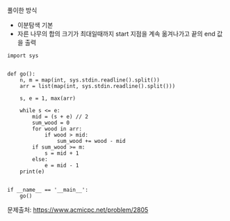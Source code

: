 풀이한 방식 
- 이분탐색 기본
- 자른 나무의 합의 크기가 최대일때까지 start 지점을 계속 옮겨나가고 끝의 end 값을 출력 
```python3
import sys


def go():
    n, m = map(int, sys.stdin.readline().split())
    arr = list(map(int, sys.stdin.readline().split()))

    s, e = 1, max(arr)

    while s <= e:
        mid = (s + e) // 2
        sum_wood = 0
        for wood in arr:
            if wood > mid:
                sum_wood += wood - mid
        if sum_wood >= m:
            s = mid + 1
        else:
            e = mid - 1
    print(e)


if __name__ == '__main__':
    go()
```
문제출처: https://www.acmicpc.net/problem/2805
